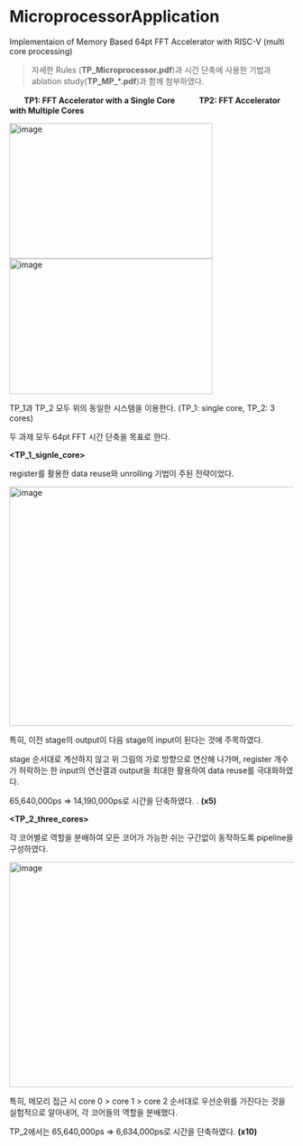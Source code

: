 # MicroprocessorApplication
Implementaion of Memory Based 64pt FFT Accelerator with RISC-V (multi core processing)

>자세한 Rules (**TP_Microprocessor.pdf**)과 시간 단축에 사용한 기법과 ablation study(**TP_MP_*.pdf**)과 함께 첨부하였다.


**<Brief Introduction>**
ㅤㅤ**TP1: FFT Accelerator with a Single Core**   ㅤㅤㅤ**TP2: FFT Accelerator with Multiple Cores** 


<img width="360" height="240" alt="image" src="https://github.com/user-attachments/assets/f722fae9-80f3-4487-90f3-206604fc04f6" /> <img width="360" height="240" alt="image" src="https://github.com/user-attachments/assets/82ac7a00-9f5e-4239-a927-d7bea267f9bb" /> 

TP_1과 TP_2 모두 위의 동일한 시스템을 이용한다. (TP_1: single core, TP_2: 3 cores)




두 과제 모두 64pt FFT 시간 단축을 목표로 한다.

**<TP_1_signle_core>**


register를 활용한 data reuse와 unrolling 기법이 주된 전략이었다.

<img width="850" height="424" alt="image" src="https://github.com/user-attachments/assets/a03b6e20-818b-401c-87bd-10c32ea2c9fb" />

특히, 이전 stage의 output이 다음 stage의 input이 된다는 것에 주목하였다.

stage 순서대로 계산하지 않고 위 그림의 가로 방향으로 연산해 나가며, register 개수가 허락하는 한 input의 연산결과 output을 최대한 활용하여 data reuse를 극대화하였다. 

65,640,000ps => 14,190,000ps로 시간을 단축하였다. . **(x5)**

**<TP_2_three_cores>**

각 코어별로 역할을 분배하여 모든 코어가 가능한 쉬는 구간없이 동작하도록 pipeline을 구성하였다.

<img width="1410" height="399" alt="image" src="https://github.com/user-attachments/assets/d4cda7ae-c4c7-4df4-90f9-0f87fcd7939d" />

특히, 메모리 접근 시 core 0 > core 1 > core 2 순서대로 우선순위를 가진다는 것을 실험적으로 알아내어, 각 코어들의 역할을 분배했다.

TP_2에서는 65,640,000ps => 6,634,000ps로 시간을 단축하였다.  **(x10)**





